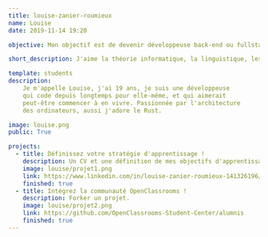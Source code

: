 ```yaml
---
title: louise-zanier-roumieux
name: Louise
date: 2019-11-14 19:20

objective: Mon objectif est de devenir développeuse back-end ou fullstack.

short_description: J'aime la théorie informatique, la linguistique, les langues en général.

template: students
description:
    Je m'appelle Louise, j'ai 19 ans, je suis une développeuse
	qui code depuis longtemps pour elle-même, et qui aimerait
	peut-être commencer à en vivre. Passionnée par l'architecture
	des ordinateurs, aussi j'adore le Rust.

image: louise.png
public: True

projects:
  - title: Définissez votre stratégie d'apprentissage !
    description: Un CV et une définition de mes objectifs d'apprentissage
    image: louise/projet1.png
    link: https://www.linkedin.com/in/louise-zanier-roumieux-141326196/
    finished: true
  - title: Intégrez la communauté OpenClassrooms !
    description: Forker un projet. 
    image: louise/projet2.png
    link: https://github.com/OpenClassrooms-Student-Center/alumnis
	finished: true
---
```

